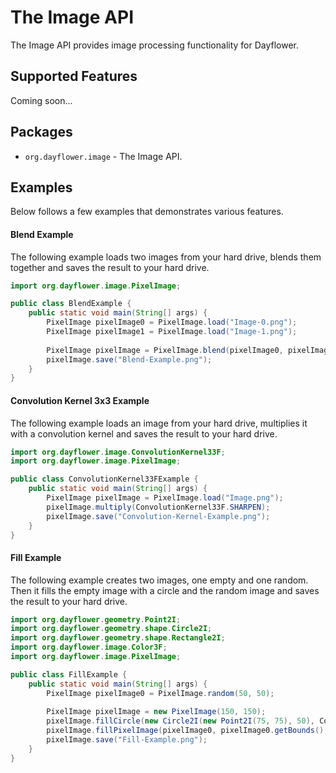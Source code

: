 The Image API
=============
The Image API provides image processing functionality for Dayflower.

Supported Features
------------------
Coming soon...

Packages
--------
* `org.dayflower.image` - The Image API.

Examples
--------
Below follows a few examples that demonstrates various features.

#### Blend Example
The following example loads two images from your hard drive, blends them together and saves the result to your hard drive.
```java
import org.dayflower.image.PixelImage;

public class BlendExample {
    public static void main(String[] args) {
        PixelImage pixelImage0 = PixelImage.load("Image-0.png");
        PixelImage pixelImage1 = PixelImage.load("Image-1.png");
        
        PixelImage pixelImage = PixelImage.blend(pixelImage0, pixelImage1, 0.5F);
        pixelImage.save("Blend-Example.png");
    }
}
```

#### Convolution Kernel 3x3 Example
The following example loads an image from your hard drive, multiplies it with a convolution kernel and saves the result to your hard drive.
```java
import org.dayflower.image.ConvolutionKernel33F;
import org.dayflower.image.PixelImage;

public class ConvolutionKernel33FExample {
    public static void main(String[] args) {
        PixelImage pixelImage = PixelImage.load("Image.png");
        pixelImage.multiply(ConvolutionKernel33F.SHARPEN);
        pixelImage.save("Convolution-Kernel-Example.png");
    }
}
```

#### Fill Example
The following example creates two images, one empty and one random. Then it fills the empty image with a circle and the random image and saves the result to your hard drive.
```java
import org.dayflower.geometry.Point2I;
import org.dayflower.geometry.shape.Circle2I;
import org.dayflower.geometry.shape.Rectangle2I;
import org.dayflower.image.Color3F;
import org.dayflower.image.PixelImage;

public class FillExample {
    public static void main(String[] args) {
        PixelImage pixelImage0 = PixelImage.random(50, 50);
        
        PixelImage pixelImage = new PixelImage(150, 150);
        pixelImage.fillCircle(new Circle2I(new Point2I(75, 75), 50), Color3F.RED);
        pixelImage.fillPixelImage(pixelImage0, pixelImage0.getBounds(), new Rectangle2I(new Point2I(50, 50), new Point2I(100, 100)));
        pixelImage.save("Fill-Example.png");
    }
}
```